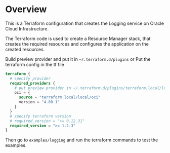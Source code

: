 # Overview
This is a Terraform configuration that creates the Logging service on Oracle Cloud Infrastructure.

The Terraform code is used to create a Resource Manager stack, that creates the required resources and configures the application on the created resources.

Build preview provider and put it in
`~/.terraform.d/plugins`
or
Put the terraform config in the tf file
```terraform
terraform {
  # specify provider
  required_providers {
    # put preview provider in ~/.terraform.d/plugins/terraform.local/local/oci/4.80.1/darwin_amd64
    oci = {
      source = "terraform.local/local/oci"
      version = "4.80.1"
    }
  }
  # specify terraform version
  # required_version = ">= 0.12.31"
  required_version = ">= 1.2.3"
}

```
Then go to `examples/logging` and run the terraform commands to test the examples.
